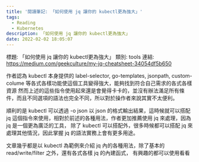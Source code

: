 ```yaml
---
title: '閱讀筆記: 「如何使用 jq 讓你的 kubectl更為強大」'
tags:
  - Reading
  - Kubernetes
description: 「如何使用 jq 讓你的 kubectl更為強大」
date: 2022-02-02 18:05:07
---
```


標題: 「如何使用 jq 讓你的 kubectl更為強大」
類別: tools
連結: https://medium.com/geekculture/my-jq-cheatsheet-34054df5b650

作者認為 kubectl 本身提供的 label-selector, go-templates, jsonpath, custom-colume 等各式各樣功能使這個工具變得強大，能夠找到符合自己需求的各式各樣資源
然而上述的這些指令使用起來還是會覺得卡卡的，並沒有辦法滿足所有條件，而且不同選項的語法也完全不同，所以對於操作者來說其實不太便利。

順利的是 kubectl 可以透過 -o json 以 json 的格式輸出結果，這時候就可以搭配 jq 這個指令來使用，相對於前述的各種用法，作者更加推薦使用 jq 來處理，因為 jq 是一個更為廣泛的工具，
除了 kubectl 可以搭配外，很多時候都可以搭配 jq 來處理其他情況，因此掌握 jq 的語法實務上會有更多用途。

文章幾乎都是以 kubectl 為範例來介紹 jq 內的各種用法，除了基本的 read/write/filter 之外，還有各式各樣 jq 的內建函式，
有興趣的都可以使用看看

